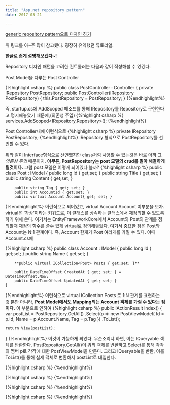 ```yaml
---
title: "Asp.net repository pattern"
date: 2017-03-21

---
```

[generic repository pattern으로 디자인 하기](http://www.c-sharpcorner.com/article/generic-repository-pattern-in-asp-net-core/)

위 링크를 아~주 많이 참고헀다. 굉장히 유익했던 튜토리얼.

**한글로 쉽게 설명해보겠다~!**

Repository 디자인 패턴을 고려한 컨트롤러는 다음과 같이 작성해볼 수 있겠다.

Post Model을 다루는 Post Controller

{%highlight csharp %}
public class PostController : Controller
{
    private IRepository<Post> PostRepository;
    public PostController(IRepository<Post> PostRepository)
    {
        this.PostRepository = PostRepository;
    }
{%endhighlight%}

즉, startup.cs에 AddScoped 메소드를 통해 IRepository<Post>를 Repository<Post>로 구현한다고 명시해놓았기 때문에,(의존성 주입)
{%highlight csharp %}
  services.AddScoped<IRepository<Post>,Repository<Post>>();
{%endhighlight%}

Post Controller내에 이런식으로
{%highlight csharp %}
private IRepository<Post> PostRepository;
{%endhighlight%}
IRepository 형식으로 PostRepository를 선언할 수 있다.

위와 같이 Interface형식으로 선언했지만 class처럼 사용할 수 있는것은 바로 아까 그 *의존성 주입* 때문이지.
**아무튼, PostRepository는 post 모델의 crud를 맡아 해결하게 될것이다.**
그럼 post 모델은 어떻게 되어있나 볼까?
{%highlight csharp %}
public class Post : IModel
    {
        public long Id { get;set; }
        public string Title { get;set; }
        public string Content { get;set; }

        public string Tag { get; set; }
        public int AccountId { get;set; }
        public virtual Account Account{ get; set; }
{%endhighlight%}
이런식으로 되어있고, virtual Account Account 이부분을 보자. virtual은 '가상'이라는 키워드로, 이 클래스를 상속하는 클래스에서 재정의할 수 있도록 하기 위해 쓴다. 여기서는 EntityFrameworkCore에서 Account와 Post의 관계를 정의할때 재정의 함수를 쓸수 있게 virtual로 정의해놓았다. 여기서 중요한 점은 Post와 Account는 N:1 관계이다. 즉, Account 한개가 Post 여러개를 가질 수 있다. 이때 Account.cs에

{%highlight csharp %}
    public class Account : IModel
    {
        public long Id { get;set; }
        public string Name { get;set; }

        **public virtual ICollection<Post> Posts { get;set; }**

        public DateTimeOffset CreatedAt { get; set; } = DateTimeOffset.Now;
        public DateTimeOffset UpdatedAt { get; set; }
    }
{%endhighlight%}
이런식으로 virtual ICollection<Post> Posts 로 1:N 관계를 표현하는 것 뿐만 아니라, **Post Model에서도 Mapping되는 Account 객체를 가질 수 있다는 점이다.**
이 부분으로 인하여
{%highlight csharp %}
  public IActionResult Index()
  {
    var postList = PostRepository.GetAll()
        .Select(p => new PostViewModel{
            Id = p.Id,
            Name = p.Account.Name,
            Tag = p.Tag
        })
        .ToList();

    return View(postList);
  }
{%endhighlight%}
이것이 가능하게 되었다. 무슨소리냐 하면, 이는 IQueryable 객체를 반환한다. PostRepository.GetAll()이 쿼리 객체를 반환하고 Select를 통해 각각의 멤버 p로 각각에 대한 PostViewModel을 만든다. 그리고 IQueryable을 반환, 이를 ToList()를 통해 실제 객체로 변환해서 postList로 대입한다.  


{%highlight csharp %}
{%endhighlight%}

{%highlight csharp %}
{%endhighlight%}

{%highlight csharp %}
{%endhighlight%}

{%highlight csharp %}
{%endhighlight%}

